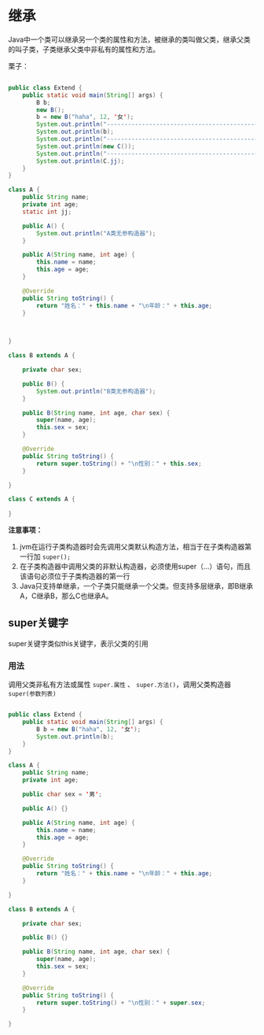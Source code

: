 # 继承

Java中一个类可以继承另一个类的属性和方法，被继承的类叫做父类，继承父类的叫子类，子类继承父类中非私有的属性和方法。

栗子：
```java

public class Extend {
    public static void main(String[] args) {
        B b;
        new B();
        b = new B("haha", 12, '女');
        System.out.println("---------------------------------------------");
        System.out.println(b);
        System.out.println("---------------------------------------------");
        System.out.println(new C());
        System.out.println("---------------------------------------------");
        System.out.println(C.jj);
    }
}

class A {
    public String name;
    private int age;
    static int jj;

    public A() {
        System.out.println("A类无参构造器");
    }

    public A(String name, int age) {
        this.name = name;
        this.age = age;
    }

    @Override
    public String toString() {
        return "姓名：" + this.name + "\n年龄：" + this.age;
    }

    

}

class B extends A {

    private char sex;

    public B() {
        System.out.println("B类无参构造器");
    }

    public B(String name, int age, char sex) {
        super(name, age);
        this.sex = sex;
    }

    @Override
    public String toString() {
        return super.toString() + "\n性别：" + this.sex;
    }

}

class C extends A {
    
}


```

**注意事项：**

1. jvm在运行子类构造器时会先调用父类默认构造方法，相当于在子类构造器第一行加 `super();`
2. 在子类构造器中调用父类的非默认构造器，必须使用super（...）语句，而且该语句必须位于子类构造器的第一行
3. Java只支持单继承，一个子类只能继承一个父类。但支持多层继承，即B继承A，C继承B，那么C也继承A。

## super关键字

super关键字类似this关键字，表示父类的引用

### 用法

调用父类非私有方法或属性 `super.属性` 、 `super.方法()`，调用父类构造器 `super(参数列表)`

```java

public class Extend {
    public static void main(String[] args) {
        B b = new B("haha", 12, '女');
        System.out.println(b);
    }
}

class A {
    public String name;
    private int age;

    public char sex = '男';

    public A() {}

    public A(String name, int age) {
        this.name = name;
        this.age = age;
    }

    @Override
    public String toString() {
        return "姓名：" + this.name + "\n年龄：" + this.age;
    }

}

class B extends A {

    private char sex;

    public B() {}

    public B(String name, int age, char sex) {
        super(name, age);
        this.sex = sex;
    }

    @Override
    public String toString() {
        return super.toString() + "\n性别：" + super.sex;
    }

}

```
